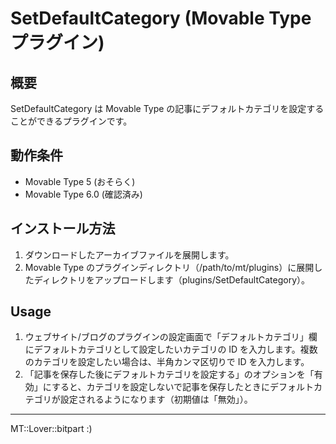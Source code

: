 SetDefaultCategory (Movable Type プラグイン)
============================

## 概要

SetDefaultCategory は Movable Type の記事にデフォルトカテゴリを設定することができるプラグインです。

## 動作条件

* Movable Type 5 (おそらく)
* Movable Type 6.0 (確認済み)

## インストール方法

1. ダウンロードしたアーカイブファイルを展開します。
1. Movable Type のプラグインディレクトリ（/path/to/mt/plugins）に展開したディレクトリをアップロードします（plugins/SetDefaultCategory）。

## Usage

1. ウェブサイト/ブログのプラグインの設定画面で「デフォルトカテゴリ」欄にデフォルトカテゴリとして設定したいカテゴリの ID を入力します。複数のカテゴリを設定したい場合は、半角カンマ区切りで ID を入力します。
1. 「記事を保存した後にデフォルトカテゴリを設定する」のオプションを「有効」にすると、カテゴリを設定しないで記事を保存したときにデフォルトカテゴリが設定されるようになります（初期値は「無効」）。

---
MT::Lover::bitpart :)